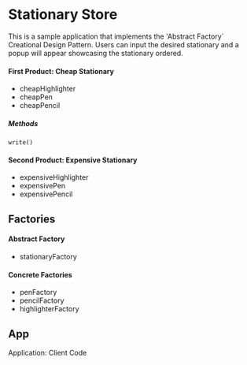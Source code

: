 # Stationary Store

This is a sample application that implements the 'Abstract Factory` Creational Design Pattern. Users can input the desired stationary and a popup will appear showcasing the stationary ordered.

#### First Product: Cheap Stationary
- cheapHighlighter
- cheapPen
- cheapPencil

##### Methods
`write()`

#### Second Product: Expensive Stationary
- expensiveHighlighter
- expensivePen 
- expensivePencil

## Factories

#### Abstract Factory
- stationaryFactory

#### Concrete Factories
- penFactory
- pencilFactory
- highlighterFactory

## App
Application: Client Code




